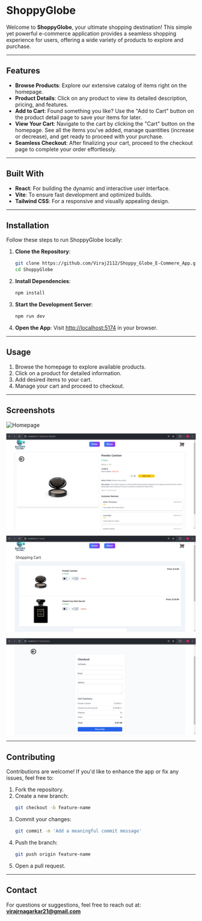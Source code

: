 # ShoppyGlobe

Welcome to **ShoppyGlobe**, your ultimate shopping destination! This simple yet powerful e-commerce application provides a seamless shopping experience for users, offering a wide variety of products to explore and purchase.

---

## Features

- **Browse Products**: Explore our extensive catalog of items right on the homepage.
- **Product Details**: Click on any product to view its detailed description, pricing, and features.
- **Add to Cart**: Found something you like? Use the "Add to Cart" button on the product detail page to save your items for later.
- **View Your Cart**: Navigate to the cart by clicking the "Cart" button on the homepage. See all the items you've added, manage quantities (increase or decrease), and get ready to proceed with your purchase.
- **Seamless Checkout**: After finalizing your cart, proceed to the checkout page to complete your order effortlessly.

---

## Built With

- **React**: For building the dynamic and interactive user interface.
- **Vite**: To ensure fast development and optimized builds.
- **Tailwind CSS**: For a responsive and visually appealing design.

---

## Installation

Follow these steps to run ShoppyGlobe locally:

1. **Clone the Repository**:
   ```bash
   git clone https://github.com/Viraj2112/Shoppy_Globe_E-Commere_App.git
   cd ShoppyGlobe
   ```

2. **Install Dependencies**:
   ```bash
   npm install
   ```

3. **Start the Development Server**:
   ```bash
   npm run dev
   ```

4. **Open the App**:
   Visit [http://localhost:5174](http://localhost:5174) in your browser.

---

## Usage

1. Browse the homepage to explore available products.
2. Click on a product for detailed information.
3. Add desired items to your cart.
4. Manage your cart and proceed to checkout.

---

## Screenshots

![Homepage](/vite-project/public/Homepage.png)

![Product Details](./public/ProductDetail.png)

![Cart](./public/CartSection.png)

![Checkout Page](./public/CheckoutSection.png)

---

## Contributing

Contributions are welcome! If you'd like to enhance the app or fix any issues, feel free to:

1. Fork the repository.
2. Create a new branch:
   ```bash
   git checkout -b feature-name
   ```
3. Commit your changes:
   ```bash
   git commit -m 'Add a meaningful commit message'
   ```
4. Push the branch:
   ```bash
   git push origin feature-name
   ```
5. Open a pull request.

---

## Contact

For questions or suggestions, feel free to reach out at: **virajrnagarkar21@gmail.com**

